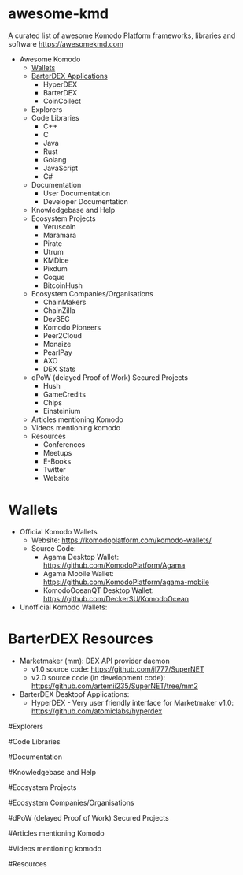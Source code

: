# awesome-kmd
A curated list of awesome Komodo Platform frameworks, libraries and software https://awesomekmd.com

- Awesome Komodo
  - [Wallets](#wallets)
  - [BarterDEX Applications](#barterdex-resources)
    - HyperDEX
    - BarterDEX
    - CoinCollect
  - Explorers
  - Code Libraries
    - C++
    - C
    - Java
    - Rust
    - Golang
    - JavaScript
    - C#
  - Documentation
    - User Documentation
    - Developer Documentation
  - Knowledgebase and Help
  - Ecosystem Projects
    - Veruscoin
    - Maramara
    - Pirate
    - Utrum
    - KMDice
    - Pixdum
    - Coque
    - BitcoinHush
  - Ecosystem Companies/Organisations
    - ChainMakers
    - ChainZilla
    - DevSEC
    - Komodo Pioneers
    - Peer2Cloud
    - Monaize
    - PearlPay
    - AXO
    - DEX Stats
  - dPoW (delayed Proof of Work) Secured Projects
    - Hush
    - GameCredits
    - Chips
    - Einsteinium
  - Articles mentioning Komodo
  - Videos mentioning komodo
  - Resources
    - Conferences
    - Meetups
    - E-Books
    - Twitter
    - Website
    

# Wallets
- Official Komodo Wallets
  - Website: https://komodoplatform.com/komodo-wallets/
  - Source Code:
    - Agama Desktop Wallet: https://github.com/KomodoPlatform/Agama
    - Agama Mobile Wallet: https://github.com/KomodoPlatform/agama-mobile
    - KomodoOceanQT Desktop Wallet: https://github.com/DeckerSU/KomodoOcean
- Unofficial Komodo Wallets:
  

# BarterDEX Resources
- Marketmaker (mm): DEX API provider daemon
  - v1.0 source code: https://github.com/jl777/SuperNET
  - v2.0 source code (in development code): https://github.com/artemii235/SuperNET/tree/mm2
- BarterDEX Desktopf Applications:
  - HyperDEX - Very user friendly interface for Marketmaker v1.0: https://github.com/atomiclabs/hyperdex


#Explorers


#Code Libraries


#Documentation


#Knowledgebase and Help


#Ecosystem Projects


#Ecosystem Companies/Organisations


#dPoW (delayed Proof of Work) Secured Projects


#Articles mentioning Komodo


#Videos mentioning komodo


#Resources

